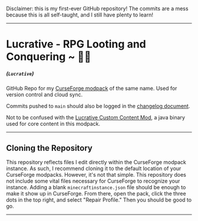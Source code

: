 Disclaimer: this is my first-ever GitHub repository! The commits are a mess because this is all self-taught, and I still have plenty to learn!

---
# Lucrative - RPG Looting and Conquering ~ 💎✨
##### (`Lucrative`)
GitHub Repo for my [CurseForge modpack](https://www.curseforge.com/minecraft/modpacks/lucrative) of the same name. Used for version control and cloud sync.

Commits pushed to `main` should also be logged in the [changelog document](https://docs.google.com/document/d/1hfyX-cWdZkWtWKBZpo2ZQqECP3kd-3kbRFM_24hmZBo/edit?usp=sharing).

Not to be confused with the [Lucrative Custom Content Mod](https://github.com/C-Stew/lucrative-mod), a java binary used for core content in this modpack.

---
## Cloning the Repository
This repository reflects files I edit directly within the CurseForge modpack instance. As such, I recommend cloning it to the default location of your CurseForge modpacks.
However, it's not that simple. This repository does not include some vital files necessary for CurseForge to recognize your instance. Adding a blank `minecraftinstance.json` file should be enough to make it show up in CurseForge. From there, open the pack, click the three dots in the top right, and select "Repair Profile." Then you should be good to go.

---

